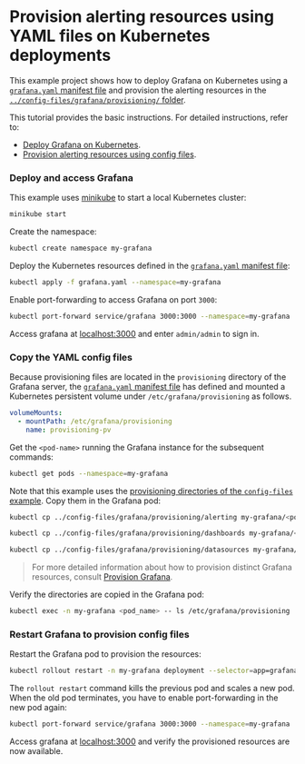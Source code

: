 # Provision alerting resources using YAML files on Kubernetes deployments

This example project shows how to deploy Grafana on Kubernetes using a [`grafana.yaml` manifest file](./grafana.yaml) and provision the alerting resources in the [`../config-files/grafana/provisioning/` folder](../config-files/grafana/provisioning/).

This tutorial provides the basic instructions. For detailed instructions, refer to: 
- [Deploy Grafana on Kubernetes](https://grafana.com/docs/grafana/latest/setup-grafana/installation/kubernetes/).
- [Provision alerting resources using config files](https://grafana.com/docs/grafana/latest/alerting/set-up/provision-alerting-resources/file-provisioning/).


### Deploy and access Grafana

This example uses [minikube](https://minikube.sigs.k8s.io/docs/start/) to start a local Kubernetes cluster:

```bash
minikube start
```

Create the namespace:

```bash
kubectl create namespace my-grafana
```

Deploy the Kubernetes resources defined in the [`grafana.yaml` manifest file](./grafana.yaml):

```bash
kubectl apply -f grafana.yaml --namespace=my-grafana
```

Enable port-forwarding to access Grafana on port `3000`:

```bash
kubectl port-forward service/grafana 3000:3000 --namespace=my-grafana
```

Access grafana at [localhost:3000](http://localhost:3000) and enter `admin/admin` to sign in.

### Copy the YAML config files 

Because provisioning files are located in the `provisioning` directory of the Grafana server, the [`grafana.yaml` manifest file](./grafana.yaml) has defined and mounted a Kubernetes persistent volume under `/etc/grafana/provisioning` as follows.


```yaml
volumeMounts:
  - mountPath: /etc/grafana/provisioning
    name: provisioning-pv
```

Get the `<pod-name>` running the Grafana instance for the subsequent commands:

```bash
kubectl get pods --namespace=my-grafana
```

Note that this example uses the [provisioning directories of the `config-files` example](../config-files/grafana/provisioning/). Copy them in the Grafana pod:

```bash
kubectl cp ../config-files/grafana/provisioning/alerting my-grafana/<pod_name>:/etc/grafana/provisioning/

kubectl cp ../config-files/grafana/provisioning/dashboards my-grafana/<pod_name>:/etc/grafana/provisioning/

kubectl cp ../config-files/grafana/provisioning/datasources my-grafana/<pod_name>:/etc/grafana/provisioning/
```

> For more detailed information about how to provision distinct Grafana resources, consult [Provision Grafana](https://grafana.com/docs/grafana/latest/administration/provisioning/).

Verify the directories are copied in the Grafana pod: 


```bash
kubectl exec -n my-grafana <pod_name> -- ls /etc/grafana/provisioning
```

### Restart Grafana to provision config files

Restart the Grafana pod to provision the resources:

```bash
kubectl rollout restart -n my-grafana deployment --selector=app=grafana
```

The `rollout restart` command kills the previous pod and scales a new pod. When the old pod terminates, you have to enable port-forwarding in the new pod again:

```bash
kubectl port-forward service/grafana 3000:3000 --namespace=my-grafana
```

Access grafana at [localhost:3000](http://localhost:3000) and verify the provisioned resources are now available.
